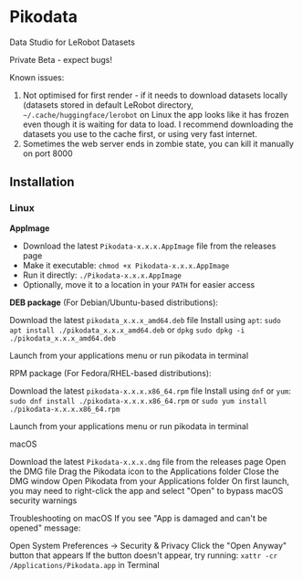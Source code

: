 # Pikodata
Data Studio for LeRobot Datasets

Private Beta - expect bugs!

Known issues:
1. Not optimised for first render - if it needs to download datasets locally (datasets stored in default LeRobot directory, `~/.cache/huggingface/lerobot` on Linux the app looks like it has frozen even though it is waiting for data to load. I recommend downloading the datasets you use to the cache first, or using very fast internet.
2. Sometimes the web server ends in zombie state, you can kill it manually on port 8000

## Installation

### Linux

**AppImage**
- Download the latest `Pikodata-x.x.x.AppImage` file from the releases page
- Make it executable: `chmod +x Pikodata-x.x.x.AppImage`
- Run it directly: `./Pikodata-x.x.x.AppImage`
- Optionally, move it to a location in your `PATH` for easier access


**DEB package** (For Debian/Ubuntu-based distributions):

Download the latest `pikodata_x.x.x_amd64.deb` file
Install using `apt`:
`sudo apt install ./pikodata_x.x.x_amd64.deb`
or `dpkg`
`sudo dpkg -i ./pikodata_x.x.x_amd64.deb`

Launch from your applications menu or run pikodata in terminal


RPM package (For Fedora/RHEL-based distributions):

Download the latest `pikodata-x.x.x.x86_64.rpm` file
Install using `dnf` or `yum`:
`sudo dnf install ./pikodata-x.x.x.x86_64.rpm`
or
`sudo yum install ./pikodata-x.x.x.x86_64.rpm`

Launch from your applications menu or run pikodata in terminal



macOS

Download the latest `Pikodata-x.x.x.dmg` file from the releases page
Open the DMG file
Drag the Pikodata icon to the Applications folder
Close the DMG window
Open Pikodata from your Applications folder
On first launch, you may need to right-click the app and select "Open" to bypass macOS security warnings

Troubleshooting on macOS
If you see "App is damaged and can't be opened" message:

Open System Preferences → Security & Privacy
Click the "Open Anyway" button that appears
If the button doesn't appear, try running: `xattr -cr /Applications/Pikodata.app` in Terminal

